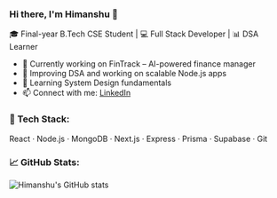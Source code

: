 ### Hi there, I'm Himanshu 👋  
🎓 Final-year B.Tech CSE Student | 💻 Full Stack Developer | 📊 DSA Learner

- 🔭 Currently working on FinTrack – AI-powered finance manager  
- 🌱 Improving DSA and working on scalable Node.js apps  
- 🧠 Learning System Design fundamentals  
- 📫 Connect with me: [LinkedIn](https://linkedin.com/in/himanshu200209)

### 🚀 Tech Stack:
React · Node.js · MongoDB · Next.js · Express · Prisma · Supabase · Git

### 📈 GitHub Stats:
![Himanshu's GitHub stats](https://github-readme-stats.vercel.app/api?username=Himanshu200209&show_icons=true&theme=tokyonight)
